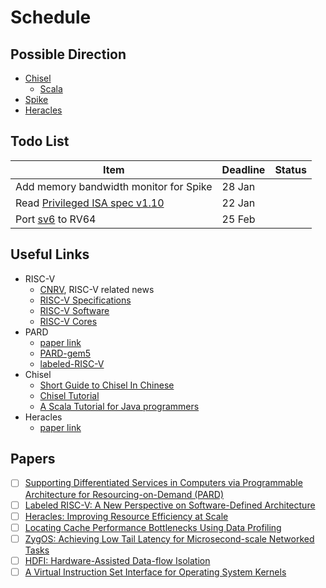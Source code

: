 # Schedule

## Possible Direction

* [Chisel](https://chisel.eecs.berkeley.edu/)
  - [Scala](https://www.scala-lang.org/)
* [Spike](https://github.com/riscv/riscv-isa-sim)
* [Heracles](https://web.stanford.edu/group/mast/cgi-bin/drupal/content/heracles-improving-resource-efficiency-scale)

## Todo List

| Item                                     | Deadline | Status |
| ---------------------------------------- | -------- | ------ |
| Add memory bandwidth monitor for Spike   | 28 Jan   |        |
| Read [Privileged ISA spec v1.10](https://riscv.org/specifications/privileged-isa/) | 22 Jan   |        |
| Port [sv6](https://github.com/aclements/sv6) to RV64 | 25 Feb   |        |

## Useful Links

* RISC-V
  - [CNRV](https://cnrv.io/), RISC-V related news
  - [RISC-V Specifications](https://riscv.org/specifications/)
  - [RISC-V Software](https://riscv.org/software-status/)
  - [RISC-V Cores](https://riscv.org/risc-v-cores/)
* PARD
  - [paper link](http://acs.ict.ac.cn/baoyg/downloads/asplos2015_pard.pdf)
  - [PARD-gem5](https://github.com/fsg-ict/PARD-gem5)
  - [labeled-RISC-V](https://github.com/fsg-ict/labeled-RISC-V)
* Chisel
  - [Short Guide to Chisel In Chinese](https://chisel.eecs.berkeley.edu/chisel-getting-started-chinese.pdf)
  - [Chisel Tutorial](https://github.com/ucb-bar/chisel-tutorial/wiki)
  - [A Scala Tutorial for Java programmers](https://www.scala-lang.org/docu/files/ScalaTutorial.pdf)
* Heracles
  - [paper link](http://csl.stanford.edu/~christos/publications/2015.heracles.isca.pdf)
  
## Papers
* [ ] [Supporting Differentiated Services in Computers via Programmable Architecture for Resourcing-on-Demand (PARD)](http://acs.ict.ac.cn/baoyg/downloads/asplos2015_pard.pdf)
* [ ] [Labeled RISC-V: A New Perspective on Software-Defined Architecture](https://carrv.github.io/papers/yu-labeled_riscv-carrv2017.pdf)
* [ ] [Heracles: Improving Resource Efficiency at Scale](http://csl.stanford.edu/~christos/publications/2015.heracles.isca.pdf)
* [ ] [Locating Cache Performance Bottlenecks Using Data Profiling](https://pdos.csail.mit.edu/papers/dprof:eurosys10.pdf)
* [ ] [ZygOS: Achieving Low Tail Latency for Microsecond-scale Networked Tasks](https://infoscience.epfl.ch/record/231395/files/sosp17-final278.pdf)
* [ ] [HDFI: Hardware-Assisted Data-flow Isolation](https://lifeasageek.github.io/papers/song:hdfi.pdf)
* [ ] [A Virtual Instruction Set Interface for Operating System Kernels](https://llvm.org/pubs/2006-06-18-WIOSCA-LLVAOS.pdf)
